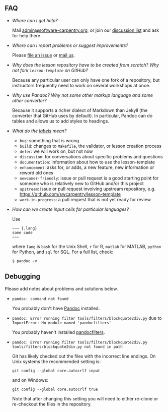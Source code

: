 ## FAQ

*   *Where can I get help?*

    Mail [admin@software-carpentry.org](mailto:admin@software-carpentry.org),
    or join our [discussion list](http://lists.software-carpentry.org/mailman/listinfo/discuss_lists.software-carpentry.org)
    and ask for help there.

*   *Where can I report problems or suggest improvements?*

    Please
    [file an issue](https://github.com/swcarpentry/lesson-template/issues?q=is%3Aopen+is%3Aissue)
    or [mail us](mailto:admin@software-carpentry.org).

*   *Why does the lesson repository have to be created from scratch? Why not fork `lesson-template` on GitHub?*

    Because any particular user can only have one fork of a repository,
    but instructors frequently need to work on several workshops at once.

*   *Why use Pandoc?  Why not some other markup language and some other converter?*

    Because it supports a richer dialect of Markdown than Jekyll
    (the converter that GitHub uses by default).
    In particular, Pandoc can do tables and allows us to add styles to headings.

*   *What do the [labels](https://github.com/swcarpentry/lesson-template/issues?q=is%3Aopen+is%3Aissue) mean?*

    *   `bug`: something that is wrong
    *   `build`: changes to `Makefile`, the validator, or lesson creation process
    *   `defer`: we will work on, but not now
    *   `discussion`: for conversations about specific problems and questions
    *   `documentation`: information about how to use the lesson-template
    *   `enhancement`: asks for, or adds, a new feature, new information or reword old ones
    *   `newcomer-friendly`: issue or pull request is a good starting point for someone who is relatively new to GitHub and/or this project
    *   `upstream`: issue or pull request involving upstream repository, e.g. https://github.com/swcarpentry/lesson-template
    *   `work-in-progress`: a pull request that is not yet ready for review

*   *How can we create input cells for particular languages?*

    Use

        ~~~ {.lang}
        some code
        ~~~

    where `lang` is `bash` for the Unix Shell, `r` for R, `matlab` for MATLAB,
    `python` for Python, and `sql` for SQL. For a full list, check:

    ~~~ {.bash}
    $ pandoc -v
    ~~~

## Debugging

Please add notes about problems and solutions below.

*   `pandoc: command not found`

    You probably don't have [Pandoc](http://pandoc.org/installing.html) installed.

*   `pandoc: Error running filter tools/filters/blockquote2div.py`
    due to `ImportError: No module named 'pandocfilters'`

    You probably haven't installed
    [pandocfilters](https://pypi.python.org/pypi/pandocfilters/1.2.3).

*   `pandoc: Error running filter tools/filters/blockquote2div.py
    tools/filters/blockquote2div.py not found in path`

    Git has likely checked out the files with the incorrect line endings.
    On Unix systems the recommended setting is:

    ~~~ {.bash}
    git config --global core.autocrlf input
    ~~~

    and on Windows:

    ~~~ {.bash}
    git config --global core.autocrlf true
    ~~~

    Note that after changing this setting you will need to either re-clone
    or re-checkout the files in the repository.
